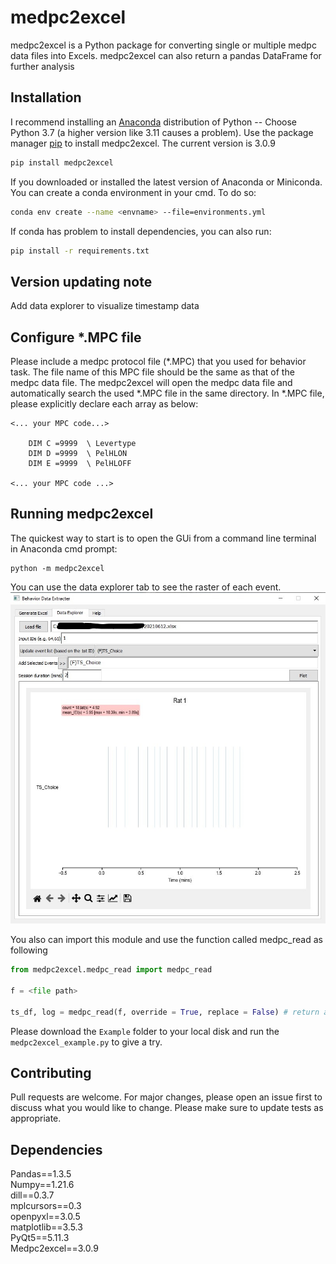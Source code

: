 # medpc2excel

medpc2excel is a Python package for converting single or multiple medpc data files into Excels. 
medpc2excel can also return a pandas DataFrame for further analysis

## Installation

I recommend installing an [Anaconda](https://www.anaconda.com/distribution/) distribution of Python -- Choose Python 3.7 (a higher version like 3.11 causes a problem). 
Use the package manager [pip](https://pip.pypa.io/en/stable/) to install medpc2excel. The current version is 3.0.9

```bash
pip install medpc2excel
```

If you downloaded or installed the latest version of Anaconda or Miniconda. You can create a conda environment in your cmd. To do so: 
```bash
conda env create --name <envname> --file=environments.yml
```

If conda has problem to install dependencies, you can also run:
```bash
pip install -r requirements.txt
```

## Version updating note
Add data explorer to visualize timestamp data

## Configure *.MPC file

Please include a medpc protocol file (*.MPC) that you used for behavior task.
The file name of this MPC file should be the same as that of the medpc data file.
The medpc2excel will open the medpc data file and automatically search the used *.MPC file in the same directory.
In *.MPC file, please explicitly declare each array as below:
```text
<... your MPC code...>

    DIM C =9999  \ Levertype                     
    DIM D =9999  \ PelHLON                       
    DIM E =9999  \ PelHLOFF   
    
<... your MPC code ...>
```

## Running medpc2excel

The quickest way to start is to open the GUi from a command line terminal in Anaconda cmd prompt:

```
python -m medpc2excel
```

You can use the data explorer tab to see the raster of each event.
![alt text](https://github.com/cyf203/medpc2excel/blob/master/example/example_fig2.jpg)

You also can import this module and use the function called medpc_read as following
```python
from medpc2excel.medpc_read import medpc_read

f = <file path>

ts_df, log = medpc_read(f, override = True, replace = False) # return a timestamp dataframe and a log string
```

Please download the  ```Example``` folder to your local disk and run the ```medpc2excel_example.py``` to give a try.

## Contributing

Pull requests are welcome. For major changes, please open an issue first to discuss what you would like to change. 
Please make sure to update tests as appropriate.

## Dependencies

Pandas==1.3.5\
Numpy==1.21.6\
dill==0.3.7\
mplcursors==0.3\
openpyxl==3.0.5\
matplotlib==3.5.3\
PyQt5==5.11.3\
Medpc2excel==3.0.9

